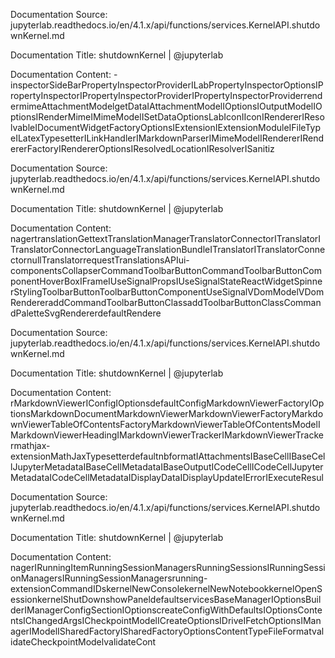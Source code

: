 Documentation Source:
jupyterlab.readthedocs.io/en/4.1.x/api/functions/services.KernelAPI.shutdownKernel.md

Documentation Title:
shutdownKernel | @jupyterlab

Documentation Content:
-inspectorSideBarPropertyInspectorProviderILabPropertyInspectorOptionsIPropertyInspectorIPropertyInspectorProviderIPropertyInspectorProviderrendermimeAttachmentModelgetDataIAttachmentModelIOptionsIOutputModelIOptionsIRenderMimeIMimeModelISetDataOptionsLabIconIIconIRendererIResolvableIDocumentWidgetFactoryOptionsIExtensionIExtensionModuleIFileTypeILatexTypesetterILinkHandlerIMarkdownParserIMimeModelIRendererIRendererFactoryIRendererOptionsIResolvedLocationIResolverISanitiz



Documentation Source:
jupyterlab.readthedocs.io/en/4.1.x/api/functions/services.KernelAPI.shutdownKernel.md

Documentation Title:
shutdownKernel | @jupyterlab

Documentation Content:
nagertranslationGettextTranslationManagerTranslatorConnectorITranslatorITranslatorConnectorLanguageTranslationBundleITranslatorITranslatorConnectornullTranslatorrequestTranslationsAPIui-componentsCollapserCommandToolbarButtonCommandToolbarButtonComponentHoverBoxIFrameIUseSignalPropsIUseSignalStateReactWidgetSpinnerStylingToolbarButtonToolbarButtonComponentUseSignalVDomModelVDomRendereraddCommandToolbarButtonClassaddToolbarButtonClassCommandPaletteSvgRendererdefaultRendere



Documentation Source:
jupyterlab.readthedocs.io/en/4.1.x/api/functions/services.KernelAPI.shutdownKernel.md

Documentation Title:
shutdownKernel | @jupyterlab

Documentation Content:
rMarkdownViewerIConfigIOptionsdefaultConfigMarkdownViewerFactoryIOptionsMarkdownDocumentMarkdownViewerMarkdownViewerFactoryMarkdownViewerTableOfContentsFactoryMarkdownViewerTableOfContentsModelIMarkdownViewerHeadingIMarkdownViewerTrackerIMarkdownViewerTrackermathjax-extensionMathJaxTypesetterdefaultnbformatIAttachmentsIBaseCellIBaseCellJupyterMetadataIBaseCellMetadataIBaseOutputICodeCellICodeCellJupyterMetadataICodeCellMetadataIDisplayDataIDisplayUpdateIErrorIExecuteResul



Documentation Source:
jupyterlab.readthedocs.io/en/4.1.x/api/functions/services.KernelAPI.shutdownKernel.md

Documentation Title:
shutdownKernel | @jupyterlab

Documentation Content:
nagerIRunningItemRunningSessionManagersRunningSessionsIRunningSessionManagersIRunningSessionManagersrunning-extensionCommandIDskernelNewConsolekernelNewNotebookkernelOpenSessionkernelShutDownshowPaneldefaultservicesBaseManagerIOptionsBuilderIManagerConfigSectionIOptionscreateConfigWithDefaultsIOptionsContentsIChangedArgsICheckpointModelICreateOptionsIDriveIFetchOptionsIManagerIModelISharedFactoryISharedFactoryOptionsContentTypeFileFormatvalidateCheckpointModelvalidateCont



